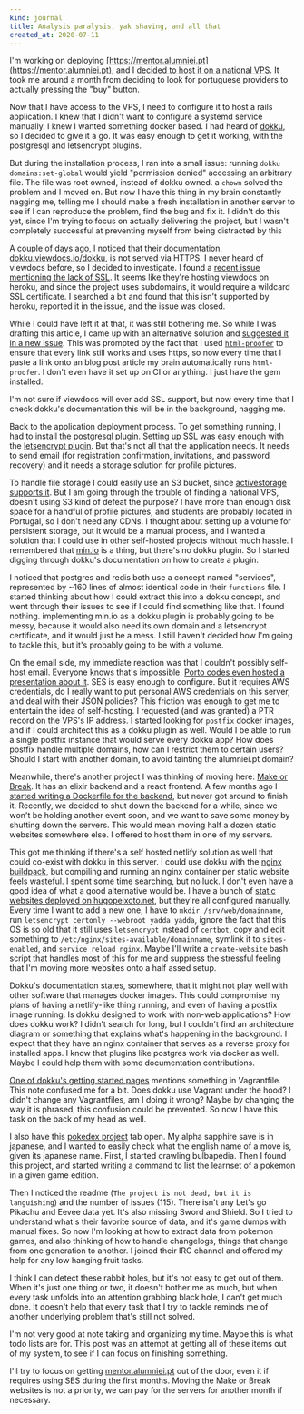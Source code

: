 ```yaml
---
kind: journal
title: Analysis paralysis, yak shaving, and all that
created_at: 2020-07-11
---
```


I'm working on deploying
[https://mentor.alumniei.pt](https://mentor.alumniei.pt), and I [decided to
host it on a national VPS](/articles/portuguese-vps-providers.html). It took me
around a month from deciding to look for portuguese providers to actually
pressing the "buy" button.

Now that I have access to the VPS, I need to configure it to host a rails
application. I knew that I didn't want to configure a systemd service manually.
I knew I wanted something docker based. I had heard of
[dokku](http://dokku.viewdocs.io/dokku/), so I decided to give it a go. It was
easy enough to get it working, with the postgresql and letsencrypt plugins.

But during the installation process, I ran into a small issue: running `dokku
domains:set-global` would yield "permission denied" accessing an arbitrary
file. The file was root owned, instead of dokku owned. a `chown` solved the
problem and I moved on. But now I have this thing in my brain constantly
nagging me, telling me I should make a fresh installation in another server to
see if I can reproduce the problem, find the bug and fix it. I didn't do this
yet, since I'm trying to focus on actually delivering the project, but I wasn't
completely successful at preventing myself from being distracted by this

A couple of days ago, I noticed that their documentation,
[dokku.viewdocs.io/dokku](http://dokku.viewdocs.io/dokku), is not served via
HTTPS. I never heard of viewdocs before, so I decided to investigate. I found a
[recent issue mentioning the lack of
SSL](https://github.com/progrium/viewdocs/issues/54). It seems like they're
hosting viewdocs on heroku, and since the project uses subdomains, it would
require a wildcard SSL certificate. I searched a bit and found that this isn't
supported by heroku, reported it in the issue, and the issue was closed.

While I could have left it at that, it was still bothering me. So while I was
drafting this article, I came up with an alternative solution and [suggested it
in a new issue](https://github.com/progrium/viewdocs/issues/55). This was
prompted by the fact that I used
[`html-proofer`](https://github.com/gjtorikian/html-proofer) to ensure that
every link still works and uses https, so now every time that I paste a link
onto an blog post article my brain automatically runs `html-proofer`. I don't
even have it set up on CI or anything. I just have the gem installed.

I'm not sure if viewdocs will ever add SSL support, but now every time that I
check dokku's documentation this will be in the background, nagging me.

Back to the application deployment process. To get something running, I had to
install the [postgresql plugin](https://github.com/dokku/dokku-postgres).
Setting up SSL was easy enough with the [letsencrypt
plugin](https://github.com/dokku/dokku-letsencrypt). But that's not all that
the application needs. It needs to send email (for registration confirmation,
invitations, and password recovery) and it needs a storage solution for profile
pictures.

To handle file storage I could easily use an S3 bucket, since [activestorage
supports
it](https://edgeguides.rubyonrails.org/active_storage_overview.html#s3-service-amazon-s3-and-s3-compatible-apis).
But I am going through the trouble of finding a national VPS, doesn't using S3
kind of defeat the purpose? I have more than enough disk space for a handful of
profile pictures, and students are probably located in Portugal, so I don't
need any CDNs. I thought about setting up a volume for persistent storage, but
it would be a manual process, and I wanted a solution that I could use in other
self-hosted projects without much hassle. I remembered that
[min.io](https://min.io/) is a thing, but there's no dokku plugin. So I started
digging through dokku's documentation on how to create a plugin.

I noticed that postgres and redis both use a concept named "services",
represented by ~160 lines of almost identical code in their `functions` file. I
started thinking about how I could extract this into a dokku concept, and went
through their issues to see if I could find something like that. I found
nothing. implementing min.io as a dokku plugin is probably going to be messy,
because it would also need its own domain and a letsencrypt certificate, and it
would just be a mess. I still haven't decided how I'm going to tackle this, but
it's probably going to be with a volume.

On the email side, my immediate reaction was that I couldn't possibly self-host
email. Everyone knows that's impossible. [Porto codes even hosted a
presentation about it](https://www.youtube.com/watch?v=ta1vNlEgg7Q). SES is
easy enough to configure. But it requires AWS credentials, do I really want to
put personal AWS credentials on this server, and deal with their JSON policies?
This friction was enough to get me to entertain the idea of self-hosting. I
requested (and was granted) a PTR record on the VPS's IP address. I started
looking for `postfix` docker images, and if I could architect this as a dokku
plugin as well. Would I be able to run a single postfix instance that would
serve every dokku app? How does postfix handle multiple domains, how can I
restrict them to certain users? Should I start with another domain, to avoid
tainting the alumniei.pt domain?

Meanwhile, there's another project I was thinking of moving here: [Make or
Break](https://makeorbreak.io). It has an elixir backend and a react frontend.
A few months ago I [started writing a Dockerfile for the
backend](/articles/2020-05-21.html), but never got around to finish it.
Recently, we decided to shut down the backend for a while, since we won't be
holding another event soon, and we want to save some money by shutting down the
servers. This would mean moving half a dozen static websites somewhere else. I
offered to host them in one of my servers.

This got me thinking if there's a self hosted netlify solution as well that
could co-exist with dokku in this server. I could use dokku with the [nginx
buildpack](https://github.com/dokku/buildpack-nginx), but compiling and running
an nginx container per static website feels wasteful. I spent some time
searching, but no luck. I don't even have a good idea of what a good
alternative would be. I have a bunch of [static websites deployed on
hugopeixoto.net](/articles/2020-05-03.html), but they're all configured
manually. Every time I want to add a new one, I have to `mkdir
/srv/web/domainname`, run `letsencrypt certonly --webroot yadda yadda`, ignore
the fact that this OS is so old that it still uses `letsencrypt` instead of
`certbot`, copy and edit something to `/etc/nginx/sites-available/domainname`,
symlink it to `sites-enabled`, and `service reload nginx`. Maybe I'll write a
`create-website` bash script that handles most of this for me and suppress the
stressful feeling that I'm moving more websites onto a half assed setup.

Dokku's documentation states, somewhere, that it might not play well with other
software that manages docker images. This could compromise my plans of having a
netlify-like thing running, and even of having a postfix image running. Is
dokku designed to work with non-web applications? How does dokku work? I didn't
search for long, but I couldn't find an architecture diagram or something that
explains what's happening in the background. I expect that they have an nginx
container that serves as a reverse proxy for installed apps. I know that
plugins like postgres work via docker as well. Maybe I could help them with
some documentation contributions.

[One of dokku's getting started
pages](http://dokku.viewdocs.io/dokku/deployment/application-deployment/)
mentions something in Vagrantfile. This note confused me for a bit. Does dokku
use Vagrant under the hood? I didn't change any Vagrantfiles, am I doing it
wrong? Maybe by changing the way it is phrased, this confusion could be
prevented. So now I have this task on the back of my head as well.

I also have this [pokedex project](https://github.com/veekun/pokedex) tab open.
My alpha sapphire save is in japanese, and I wanted to easily check what the
english name of a move is, given its japanese name. First, I started crawling
bulbapedia. Then I found this project, and started writing a command to list
the learnset of a pokemon in a given game edition.

Then I noticed the readme (`The project is not dead, but it is languishing`)
and the number of issues (115). There isn't any Let's go Pikachu and Eevee data
yet. It's also missing Sword and Shield. So I tried to understand what's their
favorite source of data, and it's game dumps with manual fixes. So now I'm
looking at how to extract data from pokemon games, and also thinking of how to
handle changelogs, things that change from one generation to another. I joined
their IRC channel and offered my help for any low hanging fruit tasks.

I think I can detect these rabbit holes, but it's not easy to get out of them.
When it's just one thing or two, it doesn't bother me as much, but when every
task unfolds into an attention grabbing black hole, I can't get much done. It
doesn't help that every task that I try to tackle reminds me of another
underlying problem that's still not solved.

I'm not very good at note taking and organizing my time. Maybe this is what
todo lists are for. This post was an attempt at getting all of these items out
of my system, to see if I can focus on finishing something.

I'll try to focus on getting [mentor.alumniei.pt](https://mentor.alumniei.pt)
out of the door, even it if requires using SES during the first months. Moving
the Make or Break websites is not a priority, we can pay for the servers for
another month if necessary.
